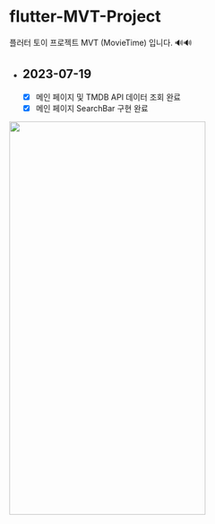 # flutter-MVT-Project
플러터 토이 프로젝트 MVT (MovieTime) 입니다. 🔊🔊

- ## 2023-07-19
  - [x] 메인 페이지 및 TMDB  API 데이터 조회 완료
  - [x] 메인 페이지 SearchBar 구현 완료

<img src="https://github.com/hyunho4532/flutter-MVT-Project/assets/118269278/2d9d3db9-bc92-461c-a667-e5da77816530" width=350 height=700>
